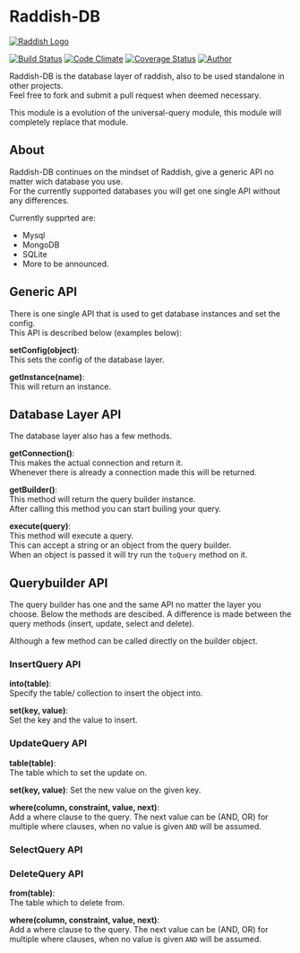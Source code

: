 # Raddish-DB

[![Raddish Logo](http://getraddish.com/assets/img/logos/raddish-db.svg)](https://github.com/getraddished/raddish-db)

[![Build Status](https://img.shields.io/travis/getraddished/raddish-db.svg?style=flat-square)](https://travis-ci.org/getraddished/raddish-db)
[![Code Climate](https://img.shields.io/codeclimate/github/getraddished/raddish-db.svg?style=flat-square)](https://codeclimate.com/github/getraddished/raddish-db)
[![Coverage Status](https://img.shields.io/codeclimate/coverage/github/getraddished/raddish-db.svg?style=flat-square)](https://coveralls.io/r/JaspervRijbroek/raddish?branch=develop)
[![Author](https://img.shields.io/badge/author-%40jaspervrijbro-brightgreen.svg?style=flat-square)](https://twitter.com/JaspervanRijbro)

Raddish-DB is the database layer of raddish, also to be used standalone in other projects.  
Feel free to fork and submit a pull request when deemed necessary.

This module is a evolution of the universal-query module, this module will completely replace that module.

## About
Raddish-DB continues on the mindset of Raddish, give a generic API no matter wich database you use.  
For the currently supported databases you will get one single API without any differences.

Currently supprted are:
- Mysql
- MongoDB
- SQLite
- More to be announced.

## Generic API
There is one single API that is used to get database instances and set the config.  
This API is described below (examples below):

**setConfig(object)**:  
This sets the config of the database layer.

**getInstance(name)**:  
This will return an instance.

## Database Layer API
The database layer also has a few methods.

**getConnection()**:  
This makes the actual connection and return it.  
Whenever there is already a connection made this will be returned.

**getBuilder()**:  
This method will return the query builder instance.  
After calling this method you can start builing your query.

**execute(query)**:  
This method will execute a query.  
This can accept a string or an object from the query builder.  
When an object is passed it will try run the ```toQuery``` method on it.
 
## Querybuilder API
The query builder has one and the same API no matter the layer you choose.
Below the methods are descibed. A difference is made between the query methods (insert, update, select and delete).

Although a few method can be called directly on the builder object.

### InsertQuery API

**into(table)**:  
Specify the table/ collection to insert the object into.

**set(key, value)**:  
Set the key and the value to insert.

### UpdateQuery API

**table(table)**:  
The table which to set the update on.

**set(key, value)**:
Set the new value on the given key.

**where(column, constraint, value, next)**:  
Add a where clause to the query.
The next value can be (AND, OR) for multiple where clauses, when no value is given ```AND``` will be assumed.

### SelectQuery API

### DeleteQuery API

**from(table)**:  
The table which to delete from.

**where(column, constraint, value, next)**:  
Add a where clause to the query.
The next value can be (AND, OR) for multiple where clauses, when no value is given ```AND``` will be assumed.